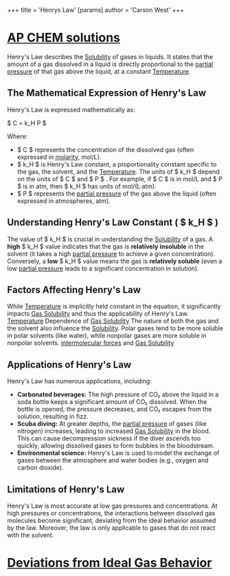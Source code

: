 +++
 title = 'Henrys Law'
[params]
	author = 'Carson West'
+++
# [AP CHEM solutions](./../ap-chem-solutions/)

Henry's Law describes the [Solubility](./../solubility/) of gases in liquids.  It states that the amount of a gas dissolved in a liquid is directly proportional to the [partial pressure](./../partial-pressure/) of that gas above the liquid, at a constant [Temperature](./../temperature/).

## The Mathematical Expression of Henry's Law

Henry's Law is expressed mathematically as:

 $ C = k_H P $ 

Where:

*  $ C $  represents the concentration of the dissolved gas (often expressed in [molarity](./../molarity/), mol/L).
*  $ k_H $  is Henry's Law constant, a proportionality constant specific to the gas, the solvent, and the [Temperature](./../temperature/).  The units of  $ k_H $  depend on the units of  $ C $  and  $ P $ .  For example, if  $ C $  is in mol/L and  $ P $  is in atm, then  $ k_H $  has units of mol/(L·atm).
*  $ P $  represents the [partial pressure](./../partial-pressure/) of the gas above the liquid (often expressed in atmospheres, atm).


## Understanding Henry's Law Constant ( $ k_H $ )

The value of  $ k_H $  is crucial in understanding the [Solubility](./../solubility/) of a gas.  A **high**  $ k_H $  value indicates that the gas is **relatively insoluble** in the solvent (it takes a high [partial pressure](./../partial-pressure/) to achieve a given concentration). Conversely, a **low**  $ k_H $  value means the gas is **relatively soluble** (even a low [partial pressure](./../partial-pressure/) leads to a significant concentration in solution).  


## Factors Affecting Henry's Law

While [Temperature](./../temperature/) is implicitly held constant in the equation, it significantly impacts [Gas Solubility](./../gas-solubility/) and thus the applicability of Henry's Law.  [Temperature](./../temperature/) Dependence of [Gas Solubility](./../gas-solubility/) The nature of both the gas and the solvent also influence the [Solubility](./../solubility/).  Polar gases tend to be more soluble in polar solvents (like water), while nonpolar gases are more soluble in nonpolar solvents.  [intermolecular forces](./../intermolecular-forces/) and [Gas Solubility](./../gas-solubility/)
## Applications of Henry's Law

Henry's Law has numerous applications, including:

* **Carbonated beverages:** The high pressure of CO₂ above the liquid in a soda bottle keeps a significant amount of CO₂ dissolved.  When the bottle is opened, the pressure decreases, and CO₂ escapes from the solution, resulting in fizz.
* **Scuba diving:**  At greater depths, the [partial pressure](./../partial-pressure/) of gases (like nitrogen) increases, leading to increased [Gas Solubility](./../gas-solubility/) in the blood.  This can cause decompression sickness if the diver ascends too quickly, allowing dissolved gases to form bubbles in the bloodstream.
* **Environmental science:** Henry's Law is used to model the exchange of gases between the atmosphere and water bodies (e.g., oxygen and carbon dioxide).
## Limitations of Henry's Law
Henry's Law is most accurate at low gas pressures and concentrations. At high pressures or concentrations, the interactions between dissolved gas molecules become significant, deviating from the ideal behavior assumed by the law.  Moreover, the law is only applicable to gases that do not react with the solvent.  
# [Deviations from Ideal Gas Behavior](./../deviations-from-ideal-gas-behavior/)